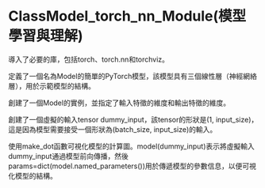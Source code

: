 # ClassModel_torch_nn_Module(模型學習與理解)

導入了必要的庫，包括torch、torch.nn和torchviz。

定義了一個名為Model的簡單的PyTorch模型，該模型具有三個線性層（神經網絡層），用於示範模型的結構。

創建了一個Model的實例，並指定了輸入特徵的維度和輸出特徵的維度。

創建了一個虛擬的輸入tensor dummy_input，該tensor的形狀是(1, input_size)，這是因為模型需要接受一個形狀為(batch_size, input_size)的輸入。

使用make_dot函數可視化模型的計算圖。model(dummy_input)表示將虛擬輸入dummy_input通過模型前向傳播，然後params=dict(model.named_parameters())用於傳遞模型的參數信息，以便可視化模型的結構。
